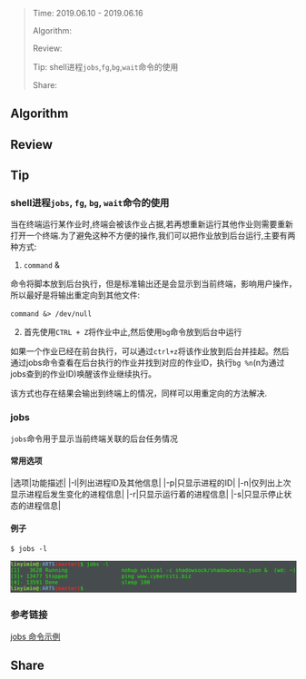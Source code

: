 > Time: 2019.06.10 - 2019.06.16
>
> Algorithm: 
>  
> Review: 
>
> Tip: shell进程`jobs`,`fg`,`bg`,`wait`命令的使用
> 
> Share: 



## Algorithm

## Review

## Tip

### shell进程`jobs`, `fg`, `bg`, `wait`命令的使用

当在终端运行某作业时,终端会被该作业占据,若再想重新运行其他作业则需要重新打开一个终端.为了避免这种不方便的操作,我们可以把作业放到后台运行,主要有两种方式:

1. `command` &

命令将脚本放到后台执行，但是标准输出还是会显示到当前终端，影响用户操作，所以最好是将输出重定向到其他文件:

`command &> /dev/null`

2. 首先使用`CTRL + Z`将作业中止,然后使用`bg`命令放到后台中运行

如果一个作业已经在前台执行，可以通过`ctrl+z`将该作业放到后台并挂起。然后通过jobs命令查看在后台执行的作业并找到对应的作业ID，执行`bg %n`(n为通过jobs查到的作业ID)唤醒该作业继续执行。

该方式也存在结果会输出到终端上的情况，同样可以用重定向的方法解决.



### jobs

`jobs`命令用于显示当前终端关联的后台任务情况

#### 常用选项

|选项|功能描述|
|-l|列出进程ID及其他信息|
|-p|只显示进程的ID|
|-n|仅列出上次显示进程后发生变化的进程信息|
|-r|只显示运行着的进程信息|
|-s|只显示停止状态的进程信息|

#### 例子

```shell
$ jobs -l
```

![](images/jobs-l.png)

### 

### 参考链接

[jobs 命令示例](https://codingstandards.iteye.com/blog/780581)

## Share